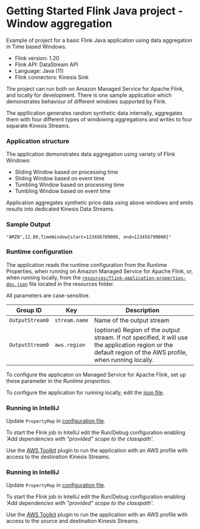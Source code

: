 # Getting Started Flink Java project - Window aggregation

Example of project for a basic Flink Java application using data aggregation in Time based Windows.

* Flink version: 1.20
* Flink API: DataStream API
* Language: Java (11)
* Flink connectors: Kinesis Sink

The project can run both on Amazon Managed Service for Apache Flink, and locally for development.
There is one sample application which demonstrates behaviour of different windows supported by Flink. 

The appllication generates random synthetic data internally, aggregates them with four different types of windowing aggregations and writes to four separate Kinesis Streams. 


### Application structure

The application demonstrates data aggregation using variety of Flink Windows:
* Sliding Window based on processing time
* Sliding Window based on event time
* Tumbling Window based on processing time
* Tumbling Window based on event time

Application aggregates synthetic price data using above windows and emits results
into dedicated Kinesis Data Streams. 

### Sample Output
```
"AMZN",12.80,TimeWindow{start=123456789000, end=123456790000}"
```

### Runtime configuration

The application reads the runtime configuration from the Runtime Properties, when running on Amazon Managed Service for Apache Flink,
or, when running locally, from the [`resources/flink-application-properties-dev.json`](resources/flink-application-properties-dev.json) file located in the resources folder.

All parameters are case-sensitive.

| Group ID        | Key           | Description               | 
|-----------------|---------------|---------------------------|
| `OutputStream0` | `stream.name` | Name of the output stream |
| `OutputStream0`  | `aws.region`  | (optional) Region of the output stream. If not specified, it will use the application region or the default region of the AWS profile, when running locally. |


To configure the applicaton on Managed Service for Apache Flink, set up these parameter in the *Runtime properties*.

To configure the application for running locally, edit the [json file](resources/flink-application-properties-dev.json).

### Running in IntelliJ

Update `PropertyMap` in [configuration file](src/main/resources/flink-application-properties-dev.json).

To start the Flink job in IntelliJ edit the Run/Debug configuration enabling *'Add dependencies with "provided" scope to 
the classpath'*.

Use the [AWS Toolkit](https://aws.amazon.com/intellij/) plugin to run the application with an AWS profile with access to the destination Kinesis Streams.

### Running in IntelliJ

Update `PropertyMap` in [configuration file](src/main/resources/flink-application-properties-dev.json).

To start the Flink job in IntelliJ edit the Run/Debug configuration enabling *'Add dependencies with "provided" scope to 
the classpath'*.

Use the [AWS Toolkit](https://aws.amazon.com/intellij/) plugin to run the application with an AWS profile with access to the source and destination Kinesis Streams.

